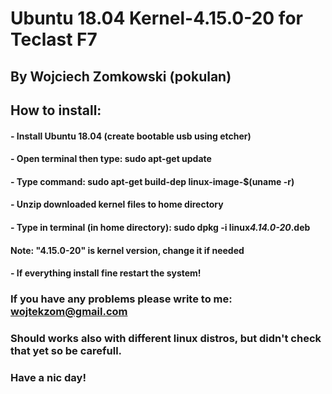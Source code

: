 # Ubuntu 18.04 Kernel-4.15.0-20 for Teclast F7

## By Wojciech Zomkowski (pokulan)

## How to install:
#### - Install Ubuntu 18.04 (create bootable usb using etcher)
#### - Open terminal then type: sudo apt-get update
#### - Type command: sudo apt-get build-dep linux-image-$(uname -r)
#### - Unzip downloaded kernel files to home directory
#### - Type in terminal (in home directory): sudo dpkg -i linux*4.14.0-20*.deb
#### Note: "4.15.0-20" is kernel version, change it if needed
#### - If everything install fine restart the system! 

### If you have any problems please write to me: wojtekzom@gmail.com
### Should works also with different linux distros, but didn't check that yet so be carefull.
### Have a nic day!
